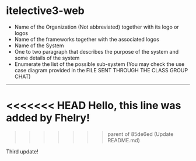 # itelective3-web
- Name of the Organization (Not abbreviated) together with its logo or logos
- Name of the frameworks together with the associated logos
- Name of the System
- One to two paragraph that describes the purpose of the system and some details of the system 
- Enumerate the list of the possible sub-system (You may check the use case diagram provided in the FILE SENT THROUGH THE CLASS GROUP CHAT)

-----------------------------------------------------------------------------------------------------------
<<<<<<< HEAD
Hello, this line was added by Fhelry!
=======
>>>>>>> parent of 85de6ed (Update README.md)

Third update!